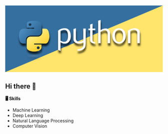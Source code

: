 [![MasterHead](Image/Python-01.jpg)](https://rishavchanda.io)

## Hi there 👋

<!--
**yaser-rahmati-official/yaser-rahmati-official** is a ✨ _special_ ✨ repository because its `README.md` (this file) appears on your GitHub profile.

Here are some ideas to get you started:

- 🔭 I’m currently working on ...
- 🌱 I’m currently learning ...
- 👯 I’m looking to collaborate on ...
- 🤔 I’m looking for help with ...
- 💬 Ask me about ...
- 📫 How to reach me: ...
- 😄 Pronouns: ...
- ⚡ Fun fact: ...
-->

**🖥 Skills**
* Machine Learning
* Deep Learning
* Natural Language Processing
* Computer Vision
